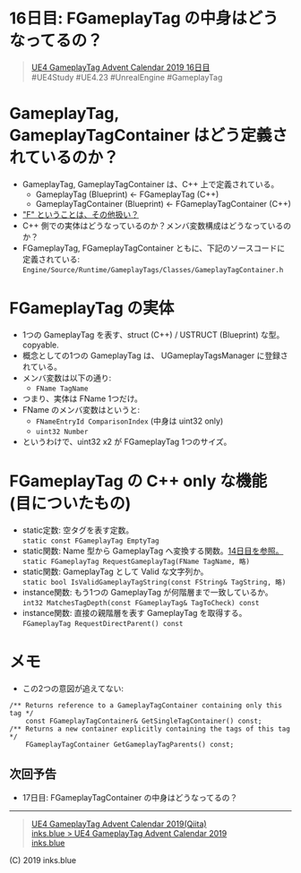 # 16日目: FGameplayTag の中身はどうなってるの？

> [UE4 GameplayTag Advent Calendar 2019 16日目](https://qiita.com/advent-calendar/2019/ue4-gameplaytag)  
>#UE4Study #UE4.23 #UnrealEngine #GameplayTag

# GameplayTag, GameplayTagContainer はどう定義されているのか？

* GameplayTag, GameplayTagContainer は、C++ 上で定義されている。
    * GameplayTag (Blueprint) ← FGameplayTag (C++)
    * GameplayTagContainer (Blueprint) ← FGameplayTagContainer (C++)
* ["F" ということは、その他扱い？](https://docs.unrealengine.com/ja/Programming/Introduction/index.html#クラス名のプレフィックス)
* C++ 側での実体はどうなっているのか？メンバ変数構成はどうなっているのか？
* FGameplayTag, FGameplayTagContainer ともに、下記のソースコードに定義されている:
`Engine/Source/Runtime/GameplayTags/Classes/GameplayTagContainer.h` 

# FGameplayTag の実体

* 1つの GameplayTag を表す、struct (C++) / USTRUCT (Blueprint) な型。copyable.
* 概念としての1つの GameplayTag は、 UGameplayTagsManager に登録されている。
* メンバ変数は以下の通り:
    * `FName TagName`
* つまり、実体は FName 1つだけ。
* FName のメンバ変数はというと:
    * `FNameEntryId ComparisonIndex` (中身は uint32 only)
    * `uint32 Number`
* というわけで、uint32 x2 が FGameplayTag 1つのサイズ。

# FGameplayTag の C++ only な機能 (目についたもの)

* static定数: 空タグを表す定数。  
`static const FGameplayTag EmptyTag`
* static関数: Name 型から GameplayTag へ変換する関数。[14日目を参照。](./Day14-ConvertFromOrToString.md)  
`static FGameplayTag RequestGameplayTag(FName TagName, 略)`
* static関数: GameplayTag として Valid な文字列か。  
`static bool IsValidGameplayTagString(const FString& TagString, 略)`
* instance関数: もう1つの GameplayTag が何階層まで一致しているか。  
`int32 MatchesTagDepth(const FGameplayTag& TagToCheck) const`
* instance関数: 直接の親階層を表す GameplayTag を取得する。  
`FGameplayTag RequestDirectParent() const`

# メモ

* この2つの意図が追えてない:
```
/** Returns reference to a GameplayTagContainer containing only this tag */
	const FGameplayTagContainer& GetSingleTagContainer() const;
/** Returns a new container explicitly containing the tags of this tag */
	FGameplayTagContainer GetGameplayTagParents() const;
```

## 次回予告

* 17日目: FGameplayTagContainer の中身はどうなってるの？

---

> [UE4 GameplayTag Advent Calendar 2019(Qiita)](https://qiita.com/advent-calendar/2019/ue4-gameplaytag)  
> [inks.blue > UE4 GameplayTag Advent Calendar 2019](./Index.md)  
> [inks.blue](../../)

(C) 2019 inks.blue
